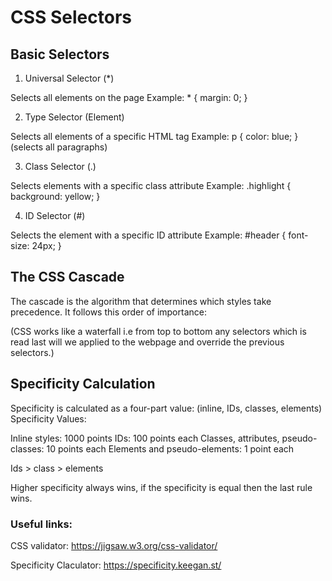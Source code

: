 # CSS Selectors

 ## Basic Selectors
1. Universal Selector (*)

Selects all elements on the page
Example: * { margin: 0; }

2. Type Selector (Element)

Selects all elements of a specific HTML tag
Example: p { color: blue; } (selects all paragraphs)

3. Class Selector (.)

Selects elements with a specific class attribute
Example: .highlight { background: yellow; }

4. ID Selector (#)

Selects the element with a specific ID attribute
Example: #header { font-size: 24px; }

 ## The CSS Cascade
The cascade is the algorithm that determines which styles take precedence. It follows this order of importance:

(CSS works like a waterfall i.e from top to bottom 
any selectors which is read last will we applied to the webpage and override the previous selectors.)

 ## Specificity Calculation
Specificity is calculated as a four-part value: (inline, IDs, classes, elements)
Specificity Values:

Inline styles: 1000 points
IDs: 100 points each
Classes, attributes, pseudo-classes: 10 points each
Elements and pseudo-elements: 1 point each

Ids > class > elements

Higher specificity always wins, if the specificity is equal then the last rule wins.

### Useful links:
 
 CSS validator: https://jigsaw.w3.org/css-validator/

 Specificity Claculator: https://specificity.keegan.st/